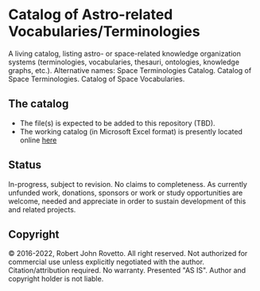 # Catalog of Astro-related Vocabularies/Terminologies
A living catalog, listing astro- or space-related knowledge organization systems (terminologies, vocabularies, thesauri, ontologies, knowledge graphs, etc.).
Alternative names: Space Terminologies Catalog. Catalog of Space Terminologies. Catalog of Space Vocabularies.
## The catalog
- The file(s) is expected to be added to this repository (TBD).
- The working catalog (in Microsoft Excel format) is presently located online [here](https://docs.google.com/spreadsheets/d/16XifdG0dy_8AxHJWdg969xSkNgcchRrk/edit?usp=sharing&ouid=112380258804517309117&rtpof=true&sd=true)

## Status
In-progress, subject to revision. No claims to completeness.
As currently unfunded work, donations, sponsors or work or study opportunities are welcome, needed and appreciate in order to sustain development of this and related projects.

## Copyright
© 2016-2022, Robert John Rovetto. All right reserved.
Not authorized for commercial use unless explicitly negotiated with the author. Citation/attribution required. 
No warranty. Presented "AS IS". Author and copyright holder is not liable.
